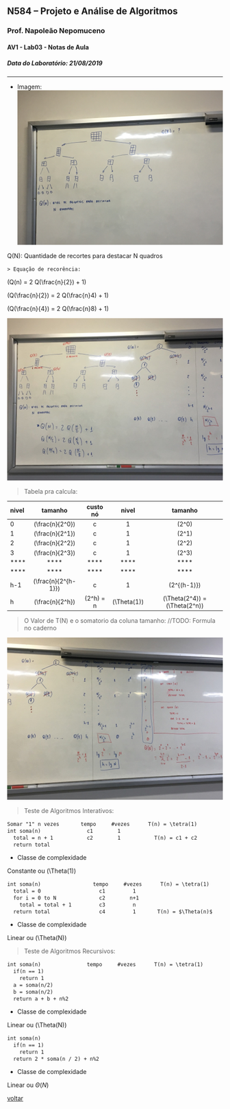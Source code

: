 ## N584 – Projeto e Análise de Algoritmos
### Prof. Napoleão Nepomuceno
#### AV1 - Lab03 - Notas de Aula
##### Data do Laboratório: 21/08/2019

---

* Imagem:
![Foto 01!](img/IMG_3430.JPG "explicação da lousa")

Q(N): Quantidade de recortes para destacar N quadros

    > Equação de recorência:

\(Q(n) = 2 Q(\frac{n}{2}) + 1\)

\(Q(\frac{n}{2}) = 2 Q(\frac{n}4) + 1\)

\(Q(\frac{n}{4}) = 2 Q(\frac{n}8) + 1\)

![Foto 02!](img/thumb_50.jpg "explicação da lousa")

> Tabela pra calcula:

| nivel |        tamanho        |  custo nó   |     nivel     |              tamanho              |
| :---- | :-------------------: | :---------: | :-----------: | :-------------------------------: |
| 0     |   \(\frac{n}{2^0}\)   |      c      |       1       |              \(2^0\)              |
| 1     |   \(\frac{n}{2^1}\)   |      c      |       1       |              \(2^1\)              |
| 2     |   \(\frac{n}{2^2}\)   |      c      |       1       |              \(2^2\)              |
| 3     |   \(\frac{n}{2^3}\)   |      c      |       1       |              \(2^3\)              |
| ****  |         ****          |    ****     |     ****      |               ****                |
| ****  |         ****          |    ****     |     ****      |               ****                |
| h-1   | \(\frac{n}{2^{h-1}}\) |      c      |       1       |           \(2^{(h-1)}\)           |
| h     |   \(\frac{n}{2^h}\)   | \(2^h\) = n | \(\Theta(1)\) | \(\Theta(2^4)\) = \(\Theta(2^n)\) |

> O Valor de T(N) e o somatorio da coluna tamanho: //TODO: Formula no caderno

![Foto 02!](img/thumb_4c.jpg "explicação da lousa")

> Teste de Algoritmos Interativos:

```
Somar "1" n vezes       tempo     #vezes      T(n) = \tetra(1)
int soma(n)               c1        1
  total = n + 1           c2        1           T(n) = c1 + c2
  return total
```

* Classe de complexidade

Constante ou \(\Theta(1)\)

```
int soma(n)                 tempo     #vezes      T(n) = \tetra(1)
  total = 0                   c1         1
  for i = 0 to N              c2        n+1
    total = total + 1         c3         n
  return total                c4         1       T(n) = $\Theta(n)$
```

* Classe de complexidade

Linear ou \(\Theta(N)\)

> Teste de Algoritmos Recursivos:

```
int soma(n)               tempo     #vezes      T(n) = \tetra(1)
  if(n == 1)
    return 1
  a = soma(n/2)
  b = soma(n/2)
  return a + b + n%2
```

* Classe de complexidade

Linear ou \(\Theta(N)\)

```algoritmo
int soma(n)
  if(n == 1)
    return 1
  return 2 * soma(n / 2) + n%2
```

* Classe de complexidade

Linear ou $\Theta(N)$



[voltar](../../../README.md)
